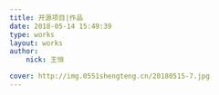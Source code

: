 ```yaml
---
title: 开源项目|作品
date: 2018-05-14 15:49:39
type: works
layout: works
author:
	nick: 王恒

cover: http://img.0551shengteng.cn/20180515-7.jpg
---
```



